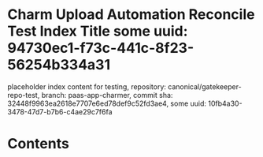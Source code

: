 # Charm Upload Automation Reconcile Test Index Title some uuid: 94730ec1-f73c-441c-8f23-56254b334a31
 placeholder index content for testing,  repository: canonical/gatekeeper-repo-test,  branch: paas-app-charmer,  commit sha: 32448f9963ea2618e7707e6ed78def9c52fd3ae4,  some uuid: 10fb4a30-3478-47d7-b7b6-c4ae29c7f6fa

# Contents

